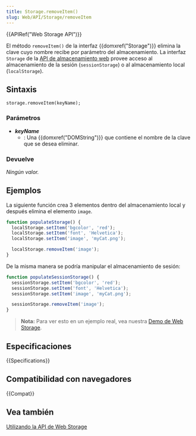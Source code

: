 ```yaml
---
title: Storage.removeItem()
slug: Web/API/Storage/removeItem
---
```


{{APIRef("Web Storage API")}}

El método `removeItem()` de la interfaz {{domxref("Storage")}} elimina la clave cuyo nombre recibe por parámetro del almacenamiento. La interfaz `Storage` de la [API de almacenamiento web](/es/docs/Web/API/API_de_almacenamiento_web) provee acceso al almacenamiento de la sesión (`sessionStorage`) o al almacenamiento local (`localStorage`).

## Sintaxis

```
storage.removeItem(keyName);
```

### Parámetros

- _**keyName**_
  - : Una {{domxref("DOMString")}} que contiene el nombre de la clave que se desea eliminar.

### Devuelve

_Ningún valor._

## Ejemplos

La siguiente función crea 3 elementos dentro del almacenamiento local y después elimina el elemento `image`.

```js
function populateStorage() {
  localStorage.setItem('bgcolor', 'red');
  localStorage.setItem('font', 'Helvetica');
  localStorage.setItem('image', 'myCat.png');

  localStorage.removeItem('image');
}
```

De la misma manera se podría manipular el almacenamiento de sesión:

```js
function populateSessionStorage() {
  sessionStorage.setItem('bgcolor', 'red');
  sessionStorage.setItem('font', 'Helvetica');
  sessionStorage.setItem('image', 'myCat.png');

  sessionStorage.removeItem('image');
}
```

> **Nota:** Para ver esto en un ejemplo real, vea nuestra [Demo de Web Storage](https://github.com/mdn/web-storage-demo).

## Especificaciones

{{Specifications}}

## Compatibilidad con navegadores

{{Compat}}

## Vea también

[Utilizando la API de Web Storage](/es/docs/Web/API/Web_Storage_API/Using_the_Web_Storage_API)
